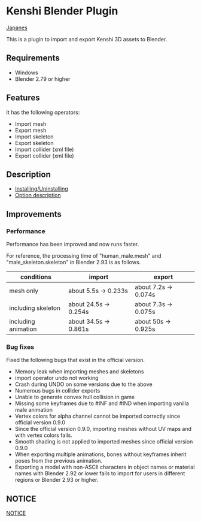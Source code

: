 # Kenshi Blender Plugin

[Japanes](docs/README-ja.md)

This is a plugin to import and export Kenshi 3D assets to Blender.


## Requirements

- Windows
- Blender 2.79 or higher


## Features
It has the following operators:

- Import mesh
- Export mesh
- Import skeleton
- Export skeleton
- Import collider (xml file)
- Export collider (xml file)


## Description

- [Installing/Uninstalling](docs/Installation.md)
- [Option description](docs/Option_description.md)


## Improvements

### Performance

Performance has been improved and now runs faster.

For reference, the processing time of "human_male.mesh" and "male_skeleton.skeleton" in Blender 2.93 is as follows.

| conditions | import | export |
| --- | --------- | ----------- |
| mesh only | about 5.5s → 0.233s | about 7.2s → 0.074s |
| including skeleton | about 24.5s → 0.254s | about 7.3s → 0.075s |
| including animation| about 34.5s → 0.861s | about 50s → 0.925s |


### Bug fixes

Fixed the following bugs that exist in the official version.
- Memory leak when importing meshes and skeletons
- import operator undo not working
- Crash during UNDO on some versions due to the above
- Numerous bugs in collider exports
- Unable to generate convex hull collision in game
- Missing some keyframes due to #INF and #IND when importing vanilla male animation
- Vertex colors for alpha channel cannot be imported correctly since official version 0.9.0
- Since the official version 0.9.0, importing meshes without UV maps and with vertex colors fails.
- Smooth shading is not applied to imported meshes since official version 0.9.0
- When exporting multiple animations, bones without keyframes inherit poses from the previous animation.
- Exporting a model with non-ASCII characters in object names or material names with Blender 2.92 or lower fails to import for users in different regions or Blender 2.93 or higher.


## NOTICE

[NOTICE](NOTICE.md)
